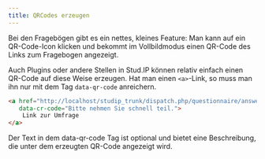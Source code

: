 ```yaml
---
title: QRCodes erzeugen
---
```


Bei den Fragebögen gibt es ein nettes, kleines Feature: Man kann auf ein QR-Code-Icon klicken und bekommt im Vollbildmodus einen QR-Code des Links zum Fragebogen angezeigt.

Auch Plugins oder andere Stellen in Stud.IP können relativ einfach einen QR-Code auf diese Weise erzeugen. Hat man einen `<a>`-Link, so muss man ihn nur mit dem Tag `data-qr-code` anreichern.

```html
<a href="http://localhost/studip_trunk/dispatch.php/questionnaire/answer/c9b030df1bd556c8383dc56259d0f9c3?cid=c0fd14b93d003f35bed648d2056346aa" 
   data-cr-code="Bitte nehmen Sie schnell teil.">
    Link zur Umfrage
</a>
```

Der Text in dem data-qr-code Tag ist optional und bietet eine Beschreibung, die unter dem erzeugten QR-Code angezeigt wird.
